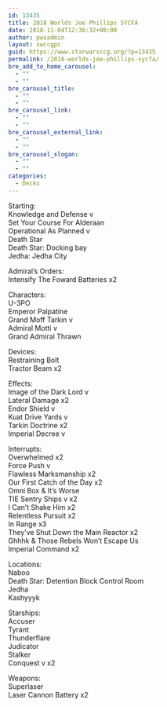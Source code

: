```yaml
---
id: 13435
title: 2018 Worlds Joe Phillips SYCFA
date: 2018-11-04T12:36:32+00:00
author: pwsadmin
layout: swccgpc
guid: https://www.starwarsccg.org/?p=13435
permalink: /2018-worlds-joe-phillips-sycfa/
bre_add_to_home_carousel:
  - ""
  - ""
bre_carousel_title:
  - ""
  - ""
bre_carousel_link:
  - ""
  - ""
bre_carousel_external_link:
  - ""
  - ""
bre_carousel_slogan:
  - ""
  - ""
categories:
  - Decks
---
```

Starting:  
Knowledge and Defense v  
Set Your Course For Alderaan  
Operational As Planned v  
Death Star  
Death Star: Docking bay  
Jedha: Jedha City

Admiral&#8217;s Orders:  
Intensify The Foward Batteries x2

Characters:  
U-3PO  
Emperor Palpatine  
Grand Moff Tarkin v  
Admiral Motti v  
Grand Admiral Thrawn

Devices:  
Restraining Bolt  
Tractor Beam x2

Effects:  
Image of the Dark Lord v  
Lateral Damage x2  
Endor Shield v  
Kuat Drive Yards v  
Tarkin Doctrine x2  
Imperial Decree v

Interrupts:  
Overwhelmed x2  
Force Push v  
Flawless Marksmanship x2  
Our First Catch of the Day x2  
Omni Box & It&#8217;s Worse  
TIE Sentry Ships v x2  
I Can&#8217;t Shake Him x2  
Relentless Pursuit x2  
In Range x3  
They&#8217;ve Shut Down the Main Reactor x2  
Ghhhk & Those Rebels Won&#8217;t Escape Us  
Imperial Command x2

Locations:  
Naboo  
Death Star: Detention Block Control Room  
Jedha  
Kashyyyk

Starships:  
Accuser  
Tyrant  
Thunderflare  
Judicator  
Stalker  
Conquest v x2

Weapons:  
Superlaser  
Laser Cannon Battery x2